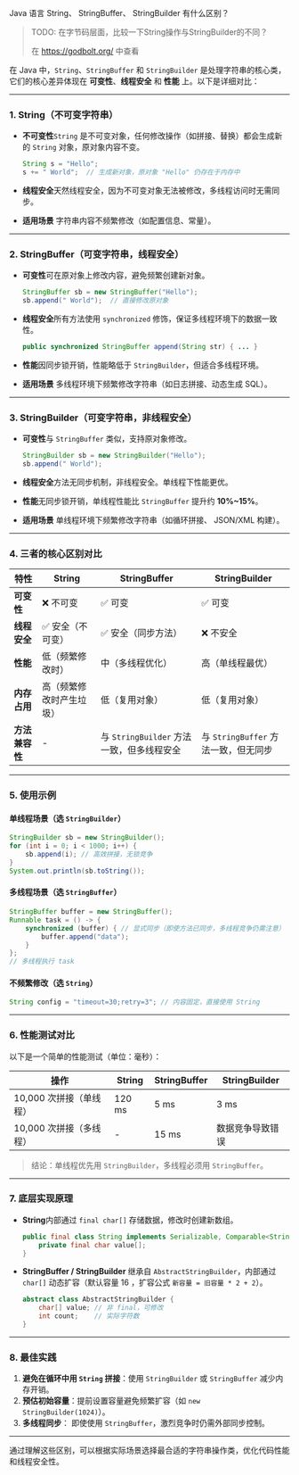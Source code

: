 Java 语言 String、 StringBuffer、 StringBuilder 有什么区别？

> TODO: 在字节码层面，比较一下String操作与StringBuilder的不同？
>
> 在 https://godbolt.org/ 中查看

在 Java 中，`String`、`StringBuffer` 和 `StringBuilder` 是处理字符串的核心类，它们的核心差异体现在 **可变性**、**线程安全** 和 **性能** 上。以下是详细对比：

---

### **1. String（不可变字符串）**

- **不可变性**`String` 是不可变对象，任何修改操作（如拼接、替换）都会生成新的 `String` 对象，原对象内容不变。

  ```java
  String s = "Hello";
  s += " World";  // 生成新对象，原对象 "Hello" 仍存在于内存中
  ```
- **线程安全**天然线程安全，因为不可变对象无法被修改，多线程访问时无需同步。
- **适用场景**
  字符串内容不频繁修改（如配置信息、常量）。

---

### **2. StringBuffer（可变字符串，线程安全）**

- **可变性**可在原对象上修改内容，避免频繁创建新对象。

  ```java
  StringBuffer sb = new StringBuffer("Hello");
  sb.append(" World");  // 直接修改原对象
  ```
- **线程安全**所有方法使用 `synchronized` 修饰，保证多线程环境下的数据一致性。

  ```java
  public synchronized StringBuffer append(String str) { ... }
  ```
- **性能**因同步锁开销，性能略低于 `StringBuilder`，但适合多线程环境。
- **适用场景**
  多线程环境下频繁修改字符串（如日志拼接、动态生成 SQL）。

---

### **3. StringBuilder（可变字符串，非线程安全）**

- **可变性**与 `StringBuffer` 类似，支持原对象修改。

  ```java
  StringBuilder sb = new StringBuilder("Hello");
  sb.append(" World");
  ```
- **线程安全**方法无同步机制，非线程安全。单线程下性能更优。
- **性能**无同步锁开销，单线程性能比 `StringBuffer` 提升约 **10%~15%**。
- **适用场景**
  单线程环境下频繁修改字符串（如循环拼接、 JSON/XML 构建）。

---

### **4. 三者的核心区别对比**

| **特性**       | **String**         | **StringBuffer**                      | **StringBuilder**                |
| -------------------- | ------------------------ | ------------------------------------------- | -------------------------------------- |
| **可变性**     | ❌ 不可变                | ✅ 可变                                     | ✅ 可变                                |
| **线程安全**   | ✅ 安全（不可变）        | ✅ 安全（同步方法）                         | ❌ 不安全                              |
| **性能**       | 低（频繁修改时）         | 中（多线程优化）                            | 高（单线程最优）                       |
| **内存占用**   | 高（频繁修改时产生垃圾） | 低（复用对象）                              | 低（复用对象）                         |
| **方法兼容性** | -                        | 与 `StringBuilder` 方法一致，但多线程安全 | 与 `StringBuffer` 方法一致，但无同步 |

---

### **5. 使用示例**

#### 单线程场景（选 `StringBuilder`）

```java
StringBuilder sb = new StringBuilder();
for (int i = 0; i < 1000; i++) {
    sb.append(i); // 高效拼接，无锁竞争
}
System.out.println(sb.toString());
```

#### 多线程场景（选 `StringBuffer`）

```java
StringBuffer buffer = new StringBuffer();
Runnable task = () -> {
    synchronized (buffer) { // 显式同步（即使方法已同步，多线程竞争仍需注意）
        buffer.append("data");
    }
};
// 多线程执行 task
```

#### 不频繁修改（选 `String`）

```java
String config = "timeout=30;retry=3"; // 内容固定，直接使用 String
```

---

### **6. 性能测试对比**

以下是一个简单的性能测试（单位：毫秒）：

| **操作**          | **String** | **StringBuffer** | **StringBuilder** |
| ----------------------- | ---------------- | ---------------------- | ----------------------- |
| 10,000 次拼接（单线程） | 120 ms           | 5 ms                   | 3 ms                    |
| 10,000 次拼接（多线程） | -                | 15 ms                  | 数据竞争导致错误        |

> 结论：单线程优先用 `StringBuilder`，多线程必须用 `StringBuffer`。

---

### **7. 底层实现原理**

- **String**内部通过 `final char[]` 存储数据，修改时创建新数组。

  ```java
  public final class String implements Serializable, Comparable<String>, CharSequence {
      private final char value[];
  }
  ```
- **StringBuffer / StringBuilder**
  继承自 `AbstractStringBuilder`，内部通过 `char[]` 动态扩容（默认容量 16 ，扩容公式 `新容量 = 旧容量 * 2 + 2`）。

  ```java
  abstract class AbstractStringBuilder {
      char[] value; // 非 final，可修改
      int count;    // 实际字符数
  }
  ```

---

### **8. 最佳实践**

1. **避免在循环中用 `String` 拼接**：使用 `StringBuilder` 或 `StringBuffer` 减少内存开销。
2. **预估初始容量**：提前设置容量避免频繁扩容（如 `new StringBuilder(1024)`）。
3. **多线程同步**：
   即使使用 `StringBuffer`，激烈竞争时仍需外部同步控制。

---

通过理解这些区别，可以根据实际场景选择最合适的字符串操作类，优化代码性能和线程安全性。
